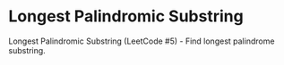 # Longest Palindromic Substring

Longest Palindromic Substring (LeetCode #5) - Find longest palindrome substring.
